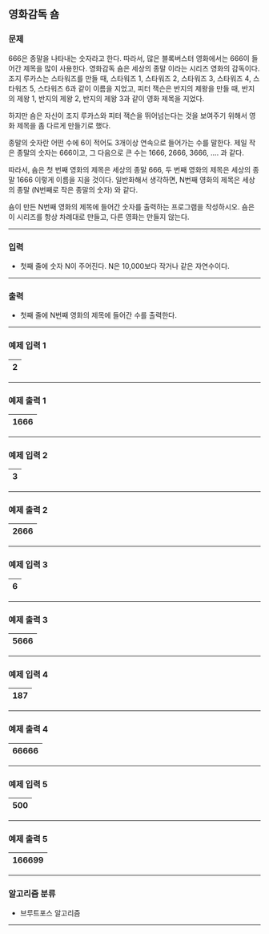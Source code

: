 영화감독 숌
-------------
### 문제

666은 종말을 나타내는 숫자라고 한다. 따라서, 많은 블록버스터 영화에서는 666이 들어간 제목을 많이 사용한다. 영화감독 숌은 세상의 종말 이라는 시리즈 영화의 감독이다. 조지 루카스는 스타워즈를 만들 때, 스타워즈 1, 스타워즈 2, 스타워즈 3, 스타워즈 4, 스타워즈 5, 스타워즈 6과 같이 이름을 지었고, 피터 잭슨은 반지의 제왕을 만들 때, 반지의 제왕 1, 반지의 제왕 2, 반지의 제왕 3과 같이 영화 제목을 지었다.

하지만 숌은 자신이 조지 루카스와 피터 잭슨을 뛰어넘는다는 것을 보여주기 위해서 영화 제목을 좀 다르게 만들기로 했다.

종말의 숫자란 어떤 수에 6이 적어도 3개이상 연속으로 들어가는 수를 말한다. 제일 작은 종말의 숫자는 666이고, 그 다음으로 큰 수는 1666, 2666, 3666, .... 과 같다.

따라서, 숌은 첫 번째 영화의 제목은 세상의 종말 666, 두 번째 영화의 제목은 세상의 종말 1666 이렇게 이름을 지을 것이다. 일반화해서 생각하면, N번째 영화의 제목은 세상의 종말 (N번째로 작은 종말의 숫자) 와 같다.

숌이 만든 N번째 영화의 제목에 들어간 숫자를 출력하는 프로그램을 작성하시오. 숌은 이 시리즈를 항상 차례대로 만들고, 다른 영화는 만들지 않는다.

- - -

### 입력
* 첫째 줄에 숫자 N이 주어진다. N은 10,000보다 작거나 같은 자연수이다.

- - -

### 출력
* 첫째 줄에 N번째 영화의 제목에 들어간 수를 출력한다.

- - -

### 예제 입력 1
|2|
|:---|

- - -

### 예제 출력 1
|1666|
|:---|

- - -

### 예제 입력 2
|3|
|:---|

- - -

### 예제 출력 2
|2666|
|:---|

- - -

### 예제 입력 3
|6|
|:---|

- - -

### 예제 출력 3
|5666|
|:---|

- - -

### 예제 입력 4
|187|
|:---|

- - -

### 예제 출력 4
|66666|
|:---|

- - -

### 예제 입력 5
|500|
|:---|

- - -

### 예제 출력 5
|166699|
|:---|

- - -

### 알고리즘 분류
* 브루트포스 알고리즘

- - -